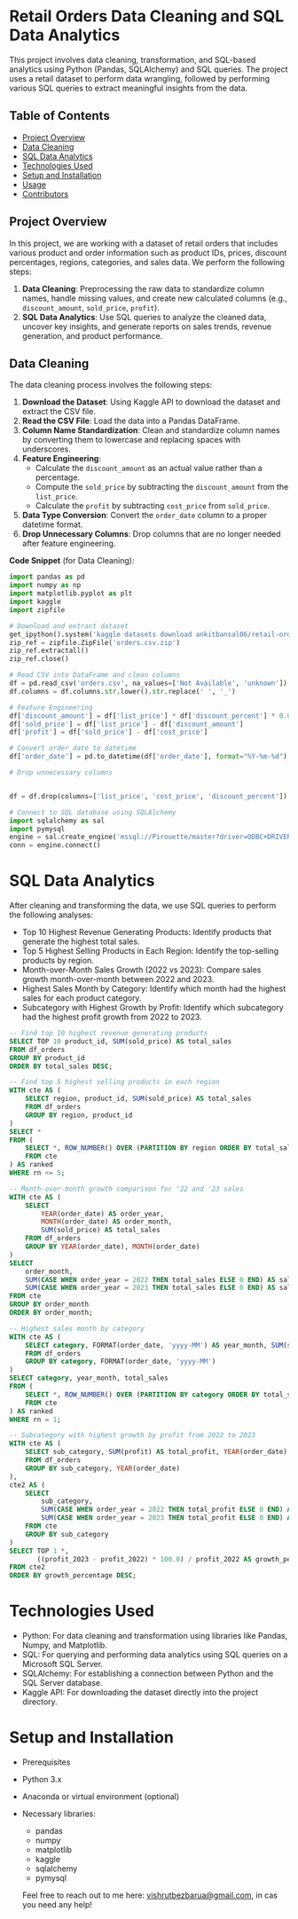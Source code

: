 # Retail Orders Data Cleaning and SQL Data Analytics

This project involves data cleaning, transformation, and SQL-based analytics using Python (Pandas, SQLAlchemy) and SQL queries. The project uses a retail dataset to perform data wrangling, followed by performing various SQL queries to extract meaningful insights from the data. 

## Table of Contents
- [Project Overview](#project-overview)
- [Data Cleaning](#data-cleaning)
- [SQL Data Analytics](#sql-data-analytics)
- [Technologies Used](#technologies-used)
- [Setup and Installation](#setup-and-installation)
- [Usage](#usage)
- [Contributors](#contributors)

## Project Overview

In this project, we are working with a dataset of retail orders that includes various product and order information such as product IDs, prices, discount percentages, regions, categories, and sales data. We perform the following steps:

1. **Data Cleaning**: Preprocessing the raw data to standardize column names, handle missing values, and create new calculated columns (e.g., `discount_amount`, `sold_price`, `profit`).
2. **SQL Data Analytics**: Use SQL queries to analyze the cleaned data, uncover key insights, and generate reports on sales trends, revenue generation, and product performance.

## Data Cleaning

The data cleaning process involves the following steps:

1. **Download the Dataset**: Using Kaggle API to download the dataset and extract the CSV file.
2. **Read the CSV File**: Load the data into a Pandas DataFrame.
3. **Column Name Standardization**: Clean and standardize column names by converting them to lowercase and replacing spaces with underscores.
4. **Feature Engineering**:
   - Calculate the `discount_amount` as an actual value rather than a percentage.
   - Compute the `sold_price` by subtracting the `discount_amount` from the `list_price`.
   - Calculate the `profit` by subtracting `cost_price` from `sold_price`.
5. **Data Type Conversion**: Convert the `order_date` column to a proper datetime format.
6. **Drop Unnecessary Columns**: Drop columns that are no longer needed after feature engineering.

**Code Snippet** (for Data Cleaning):

```python
import pandas as pd
import numpy as np
import matplotlib.pyplot as plt
import kaggle
import zipfile

# Download and extract dataset
get_ipython().system('kaggle datasets download ankitbansal06/retail-orders -f orders.csv')
zip_ref = zipfile.ZipFile('orders.csv.zip')
zip_ref.extractall()
zip_ref.close()

# Read CSV into DataFrame and clean columns
df = pd.read_csv('orders.csv', na_values=['Not Available', 'unknown'])
df.columns = df.columns.str.lower().str.replace(' ', '_')

# Feature Engineering
df['discount_amount'] = df['list_price'] * df['discount_percent'] * 0.01
df['sold_price'] = df['list_price'] - df['discount_amount']
df['profit'] = df['sold_price'] - df['cost_price']

# Convert order_date to datetime
df['order_date'] = pd.to_datetime(df['order_date'], format="%Y-%m-%d")

# Drop unnecessary columns


df = df.drop(columns=['list_price', 'cost_price', 'discount_percent'])

# Connect to SQL database using SQLAlchemy
import sqlalchemy as sal
import pymysql
engine = sal.create_engine('mssql://Pirouette/master?driver=ODBC+DRIVER+17+FOR+SQL+SERVER')
conn = engine.connect()
```

# SQL Data Analytics

After cleaning and transforming the data, we use SQL queries to perform the following analyses:

- Top 10 Highest Revenue Generating Products: Identify products that generate the highest total sales.
- Top 5 Highest Selling Products in Each Region: Identify the top-selling products by region.
- Month-over-Month Sales Growth (2022 vs 2023): Compare sales growth month-over-month between 2022 and 2023.
- Highest Sales Month by Category: Identify which month had the highest sales for each product category.
- Subcategory with Highest Growth by Profit: Identify which subcategory had the highest profit growth from 2022 to 2023.

```SQL
-- Find top 10 highest revenue generating products
SELECT TOP 10 product_id, SUM(sold_price) AS total_sales
FROM df_orders
GROUP BY product_id
ORDER BY total_sales DESC;

-- Find top 5 highest selling products in each region
WITH cte AS (
    SELECT region, product_id, SUM(sold_price) AS total_sales
    FROM df_orders
    GROUP BY region, product_id
)
SELECT * 
FROM (
    SELECT *, ROW_NUMBER() OVER (PARTITION BY region ORDER BY total_sales DESC) AS rn
    FROM cte
) AS ranked
WHERE rn <= 5;

-- Month-over-month growth comparison for '22 and '23 sales
WITH cte AS (
    SELECT 
        YEAR(order_date) AS order_year, 
        MONTH(order_date) AS order_month, 
        SUM(sold_price) AS total_sales
    FROM df_orders
    GROUP BY YEAR(order_date), MONTH(order_date)
)
SELECT 
    order_month,
    SUM(CASE WHEN order_year = 2022 THEN total_sales ELSE 0 END) AS sales_2022,
    SUM(CASE WHEN order_year = 2023 THEN total_sales ELSE 0 END) AS sales_2023
FROM cte
GROUP BY order_month
ORDER BY order_month;

-- Highest sales month by category
WITH cte AS (
    SELECT category, FORMAT(order_date, 'yyyy-MM') AS year_month, SUM(sold_price) AS total_sales
    FROM df_orders
    GROUP BY category, FORMAT(order_date, 'yyyy-MM')
)
SELECT category, year_month, total_sales
FROM (
    SELECT *, ROW_NUMBER() OVER (PARTITION BY category ORDER BY total_sales DESC) AS rn
    FROM cte
) AS ranked
WHERE rn = 1;

-- Subcategory with highest growth by profit from 2022 to 2023
WITH cte AS (
    SELECT sub_category, SUM(profit) AS total_profit, YEAR(order_date) AS order_year
    FROM df_orders
    GROUP BY sub_category, YEAR(order_date)
),
cte2 AS (
    SELECT 
        sub_category,
        SUM(CASE WHEN order_year = 2022 THEN total_profit ELSE 0 END) AS profit_2022,
        SUM(CASE WHEN order_year = 2023 THEN total_profit ELSE 0 END) AS profit_2023
    FROM cte
    GROUP BY sub_category
)
SELECT TOP 1 *, 
       ((profit_2023 - profit_2022) * 100.0) / profit_2022 AS growth_percentage
FROM cte2
ORDER BY growth_percentage DESC;
```
# Technologies Used
- Python: For data cleaning and transformation using libraries like Pandas, Numpy, and Matplotlib.
- SQL: For querying and performing data analytics using SQL queries on a Microsoft SQL Server.
- SQLAlchemy: For establishing a connection between Python and the SQL Server database.
- Kaggle API: For downloading the dataset directly into the project directory.

# Setup and Installation
- Prerequisites
- Python 3.x
- Anaconda or virtual environment (optional)
- Necessary libraries:
  - pandas
  - numpy
  - matplotlib
  - kaggle
  - sqlalchemy
  - pymysql
 
  Feel free to reach out to me here: vishrutbezbarua@gmail.com, in cas you need any help!
